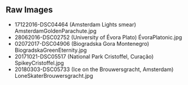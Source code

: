 ## Raw Images
* 17122016-DSC04464 (Amsterdam Lights smear) AmsterdamGoldenParachute.jpg
* 28062016-DSC02752 (University of Évora Plato) ÉvoraPlatonic.jpg
* 02072017-DSC04906 (Biogradska Gora Montenegro) BiogradskaGreenEternity.jpg
* 20171021-DSC05517 (National Park Cristoffel, Curação) SpikeyCristoffel.jpg
* 20180303-DSC05733 (Ice on the Brouwersgracht, Amsterdam) LoneSkaterBrouwersgracht.jpg